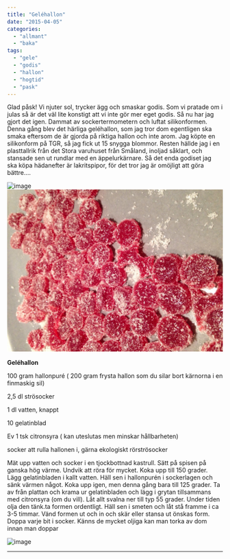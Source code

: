 ```yaml
---
title: "Geléhallon"
date: "2015-04-05"
categories: 
  - "allmant"
  - "baka"
tags: 
  - "gele"
  - "godis"
  - "hallon"
  - "hogtid"
  - "pask"
---
```


Glad påsk! Vi njuter sol, trycker ägg och smaskar godis. Som vi pratade om i julas så är det väl lite konstigt att vi inte gör mer eget godis. Så nu har jag gjort det igen. Dammat av sockertermometern och luftat silikonformen. Denna gång blev det härliga geléhallon, som jag tror dom egentligen ska smaka eftersom de är gjorda på riktiga hallon och inte arom. Jag köpte en silikonform på TGR, så jag fick ut 15 snygga blommor. Resten hällde jag i en plasttallrik från det Stora varuhuset från Småland, inoljad såklart, och stansade sen ut rundlar med en äppelurkärnare. Så det enda godiset jag ska köpa hädanefter är lakritspipor, för det tror jag är omöjligt att göra bättre....

![image](/static/img/image1-1024x768.jpg)
![image](/static/img/image2-1024x768.jpg)

**Geléhallon**

100 gram hallonpuré ( 200 gram frysta hallon som du silar bort kärnorna i en finmaskig sil)

2,5 dl strösocker

1 dl vatten, knappt

10 gelatinblad

Ev 1 tsk citronsyra ( kan uteslutas men minskar hållbarheten)

socker att rulla hallonen i, gärna ekologiskt rörströsocker

Mät upp vatten och socker i en tjockbottnad kastrull. Sätt på spisen på ganska hög värme. Undvik att röra för mycket. Koka upp till 150 grader. Lägg gelatinbladen i kallt vatten. Häll sen i hallonpurén i sockerlagen och sänk värmen något. Koka upp igen, men denna gång bara till 125 grader. Ta av från plattan och krama ur gelatinbladen och lägg i grytan tillsammans med citronsyra (om du vill). Låt allt svalna ner till typ 55 grader. Under tiden olja den tänk.ta formen ordentligt. Häll sen i smeten och låt stå framme i ca 3-5 timmar. Vänd formen ut och in och skär eller stansa ut önskas form. Doppa varje bit i socker. Känns de mycket oljiga kan man torka av dom innan man doppar

![image](/static/img/image-683x1024.jpg)

* * *
